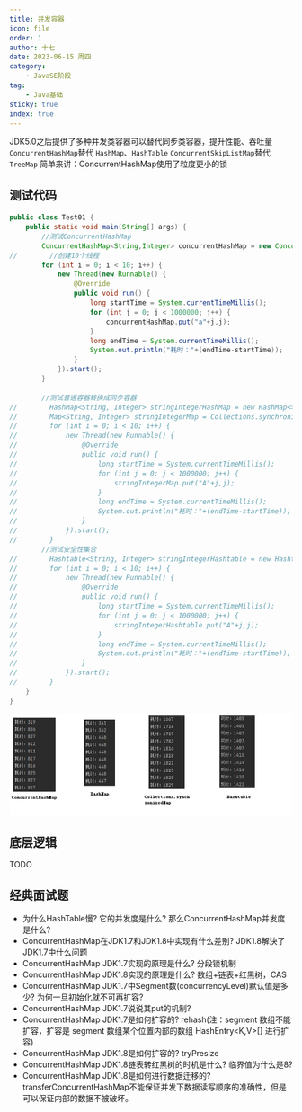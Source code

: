 ```yaml
---
title: 并发容器
icon: file
order: 1
author: 十七
date: 2023-06-15 周四
category:
	- JavaSE阶段
tag:
	- Java基础
sticky: true
index: true
---
```



JDK5.0之后提供了多种并发类容器可以替代同步类容器，提升性能、吞吐量
`ConcurrentHashMap`替代 `HashMap`、`HashTable`
`ConcurrentSkipListMap`替代`TreeMap`
简单来讲：ConcurrentHashMap使用了粒度更小的锁

## 测试代码

``` java
public class Test01 {
    public static void main(String[] args) {
        //测试ConcurrentHashMap
        ConcurrentHashMap<String,Integer> concurrentHashMap = new ConcurrentHashMap<>();
//        //创建10个线程
        for (int i = 0; i < 10; i++) {
            new Thread(new Runnable() {
                @Override
                public void run() {
                    long startTime = System.currentTimeMillis();
                    for (int j = 0; j < 1000000; j++) {
                        concurrentHashMap.put("a"+j,j);
                    }
                    long endTime = System.currentTimeMillis();
                    System.out.println("耗时："+(endTime-startTime));
                }
            }).start();
        }
        
        //测试普通容器转换成同步容器
//        HashMap<String, Integer> stringIntegerHashMap = new HashMap<>();
//        Map<String, Integer> stringIntegerMap = Collections.synchronizedMap(stringIntegerHashMap);
//        for (int i = 0; i < 10; i++) {
//            new Thread(new Runnable() {
//                @Override
//                public void run() {
//                    long startTime = System.currentTimeMillis();
//                    for (int j = 0; j < 1000000; j++) {
//                        stringIntegerMap.put("A"+j,j);
//                    }
//                    long endTime = System.currentTimeMillis();
//                    System.out.println("耗时："+(endTime-startTime));
//                }
//            }).start();
//        }
        //测试安全性集合
//        Hashtable<String, Integer> stringIntegerHashtable = new Hashtable<>();
//        for (int i = 0; i < 10; i++) {
//            new Thread(new Runnable() {
//                @Override
//                public void run() {
//                    long startTime = System.currentTimeMillis();
//                    for (int j = 0; j < 1000000; j++) {
//                        stringIntegerHashtable.put("A"+j,j);
//                    }
//                    long endTime = System.currentTimeMillis();
//                    System.out.println("耗时："+(endTime-startTime));
//                }
//            }).start();
//        }
    }
}
```
![](./assets/Pasted_image_20230326114359.png)

## 底层逻辑

TODO

## 经典面试题

-   为什么HashTable慢? 它的并发度是什么? 那么ConcurrentHashMap并发度是什么?
-   ConcurrentHashMap在JDK1.7和JDK1.8中实现有什么差别? JDK1.8解決了JDK1.7中什么问题
-   ConcurrentHashMap JDK1.7实现的原理是什么? 分段锁机制
-   ConcurrentHashMap JDK1.8实现的原理是什么? 数组+链表+红黑树，CAS
-   ConcurrentHashMap JDK1.7中Segment数(concurrencyLevel)默认值是多少? 为何一旦初始化就不可再扩容?
-   ConcurrentHashMap JDK1.7说说其put的机制?
-   ConcurrentHashMap JDK1.7是如何扩容的? rehash(注：segment 数组不能扩容，扩容是 segment 数组某个位置内部的数组 HashEntry<K,V>[] 进行扩容)
-   ConcurrentHashMap JDK1.8是如何扩容的? tryPresize
-   ConcurrentHashMap JDK1.8链表转红黑树的时机是什么? 临界值为什么是8?
-   ConcurrentHashMap JDK1.8是如何进行数据迁移的? transferConcurrentHashMap不能保证并发下数据读写顺序的准确性，但是可以保证内部的数据不被破坏。



